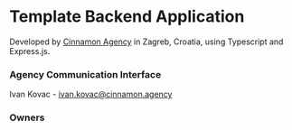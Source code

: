 # Template Backend Application #

Developed by [Cinnamon Agency](https://cinnamon.agency/) in Zagreb, Croatia, using Typescript and Express.js.

### Agency Communication Interface ###

Ivan Kovac - ivan.kovac@cinnamon.agency

### Owners ###

